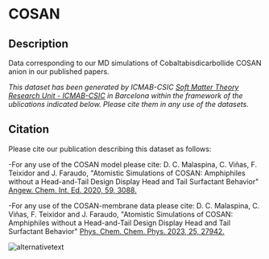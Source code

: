 # COSAN
## Description
Data corresponding to our MD simulations of Cobaltabisdicarbollide COSAN anion in our published papers.

*This dataset has been generated by ICMAB-CSIC [Soft Matter Theory Research Unit - ICMAB-CSIC](https://icmab.es/ts/softmattertheory) in Barcelona within the framework of the ublications indicated below. Please cite them in any use of the datasets.*


## Citation

Please cite our publication describing this dataset as follows:

-For any use of the COSAN model please cite: D. C. Malaspina, C. Viñas, F. Teixidor and J. Faraudo, "Atomistic Simulations of COSAN: Amphiphiles without a Head-and-Tail Design Display Head and Tail Surfactant Behavior" [Angew. Chem. Int. Ed. 2020, 59, 3088.](https://onlinelibrary.wiley.com/doi/10.1002/anie.201913257)

-For any use of the COSAN-membrane data please cite: D. C. Malaspina, C. Viñas, F. Teixidor and J. Faraudo, "Atomistic Simulations of COSAN: Amphiphiles without a Head-and-Tail Design Display Head and Tail Surfactant Behavior" [Phys. Chem. Chem. Phys. 2023, 25, 27942.](https://pubs.rsc.org/en/content/articlelanding/2023/cp/d3cp03614f)


![alternativetext](icon.png)

